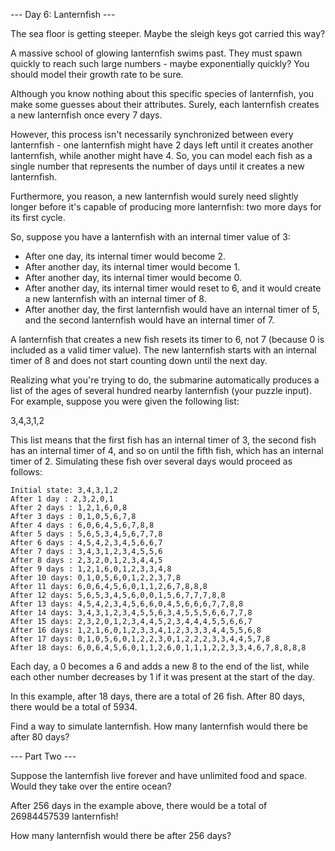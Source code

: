 --- Day 6: Lanternfish ---

The sea floor is getting steeper. Maybe the sleigh keys got carried this way?

A massive school of glowing lanternfish swims past. They must spawn quickly to reach such large numbers - maybe
exponentially quickly? You should model their growth rate to be sure.

Although you know nothing about this specific species of lanternfish, you make some guesses about their attributes.
Surely, each lanternfish creates a new lanternfish once every 7 days.

However, this process isn't necessarily synchronized between every lanternfish - one lanternfish might have 2 days left
until it creates another lanternfish, while another might have 4. So, you can model each fish as a single number that
represents the number of days until it creates a new lanternfish.

Furthermore, you reason, a new lanternfish would surely need slightly longer before it's capable of producing more
lanternfish: two more days for its first cycle.

So, suppose you have a lanternfish with an internal timer value of 3:

- After one day, its internal timer would become 2.
- After another day, its internal timer would become 1.
- After another
day, its internal timer would become 0.
- After another day, its internal timer would reset to 6, and it would create a
new lanternfish with an internal timer of 8.
- After another day, the first lanternfish would have an internal timer of 5,
and the second lanternfish would have an internal timer of 7.

A lanternfish that creates a new fish resets its timer to
6, not 7 (because 0 is included as a valid timer value). The new lanternfish starts with an internal timer of 8 and does
not start counting down until the next day.

Realizing what you're trying to do, the submarine automatically produces a list of the ages of several hundred nearby
lanternfish (your puzzle input). For example, suppose you were given the following list:

3,4,3,1,2

This list means that the first fish has an internal timer of 3, the second fish has an internal timer of 4,
and so on until the fifth fish, which has an internal timer of 2. Simulating these fish over several days would proceed
as follows:

`Initial state: 3,4,3,1,2`\
`After 1 day : 2,3,2,0,1`\
`After 2 days : 1,2,1,6,0,8`\
`After 3 days : 0,1,0,5,6,7,8`\
`After 4 days : 6,0,6,4,5,6,7,8,8`\
`After 5 days : 5,6,5,3,4,5,6,7,7,8`\
`After 6 days : 4,5,4,2,3,4,5,6,6,7`\
`After 7 days : 3,4,3,1,2,3,4,5,5,6`\
`After 8 days : 2,3,2,0,1,2,3,4,4,5`\
`After 9 days : 1,2,1,6,0,1,2,3,3,4,8`\
`After 10 days: 0,1,0,5,6,0,1,2,2,3,7,8`\
`After 11 days: 6,0,6,4,5,6,0,1,1,2,6,7,8,8,8`\
`After 12 days: 5,6,5,3,4,5,6,0,0,1,5,6,7,7,7,8,8`\
`After 13 days: 4,5,4,2,3,4,5,6,6,0,4,5,6,6,6,7,7,8,8`\
`After 14 days: 3,4,3,1,2,3,4,5,5,6,3,4,5,5,5,6,6,7,7,8`\
`After 15 days: 2,3,2,0,1,2,3,4,4,5,2,3,4,4,4,5,5,6,6,7`\
`After 16 days: 1,2,1,6,0,1,2,3,3,4,1,2,3,3,3,4,4,5,5,6,8`\
`After 17 days: 0,1,0,5,6,0,1,2,2,3,0,1,2,2,2,3,3,4,4,5,7,8`\
`After 18 days: 6,0,6,4,5,6,0,1,1,2,6,0,1,1,1,2,2,3,3,4,6,7,8,8,8,8`

Each day, a 0 becomes a 6 and adds a new 8 to the end of the list, while each other number decreases by 1 if it was present at the
start of the day.

In this example, after 18 days, there are a total of 26 fish. After 80 days, there would be a total of 5934.

Find a way to simulate lanternfish. How many lanternfish would there be after 80 days?

--- Part Two ---

Suppose the lanternfish live forever and have unlimited food and space. Would they take over the entire
ocean?

After 256 days in the example above, there would be a total of 26984457539 lanternfish!

How many lanternfish would there be after 256 days?
